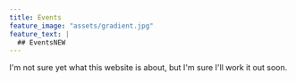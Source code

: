 ```yaml
---
title: Events
feature_image: "assets/gradient.jpg"
feature_text: |
  ## EventsNEW
---
```


I'm not sure yet what this website is about, but I'm sure I'll work it out soon.

